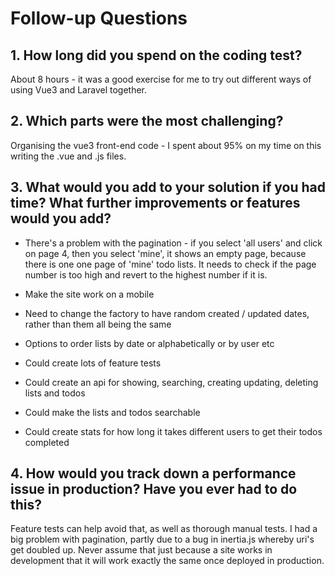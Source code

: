 # Follow-up Questions

## 1. How long did you spend on the coding test?

About 8 hours - it was a good exercise for me to try out different ways of using Vue3 and Laravel together.

## 2. Which parts were the most challenging?

Organising the vue3 front-end code - I spent about 95% on my time on this writing the .vue and .js files.

## 3. What would you add to your solution if you had time? What further improvements or features would you add?

* There's a problem with the pagination - if you select 'all users' and click on page 4, then you select 'mine', it shows an empty page, because there is one one page of 'mine' todo lists. It needs to check if the page number is too high and revert to the highest number if it is.

* Make the site work on a mobile

* Need to change the factory to have random created / updated dates, rather than them all being the same

* Options to order lists by date or alphabetically or by user etc

* Could create lots of feature tests

* Could create an api for showing, searching, creating updating, deleting lists and todos

* Could make the lists and todos searchable

* Could create stats for how long it takes different users to get their todos completed

## 4. How would you track down a performance issue in production? Have you ever had to do this?

Feature tests can help avoid that, as well as thorough manual tests. I had a big problem with pagination, partly due to a bug in inertia.js whereby uri's get doubled up. Never assume that just because a site works in development that it will work exactly the same once deployed in production.
